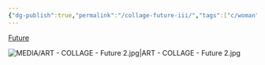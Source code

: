```yaml
---
{"dg-publish":true,"permalink":"/collage-future-iii/","tags":["c/woman","c/hand","c/abstract","c/colour-blue","c/colour-red","c/flower","collage/year-2023"],"created":"2024-06-28T12:56:47.000-04:00","updated":"2025-09-10T08:45:17.079-04:00"}
---
```



[Future](https://www.instagram.com/p/Cn15a-ruFr0/)

![MEDIA/ART - COLLAGE - Future 2.jpg|ART - COLLAGE - Future 2.jpg](/img/user/MEDIA/ART%20-%20COLLAGE%20-%20Future%202.jpg)